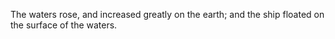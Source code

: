 The waters rose, and increased greatly on the earth; and the ship floated on the surface of the waters.